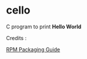 # cello

C program to print **Hello World**


  
Credits :

[RPM Packaging Guide](https://rpm-packaging-guide.github.io)
